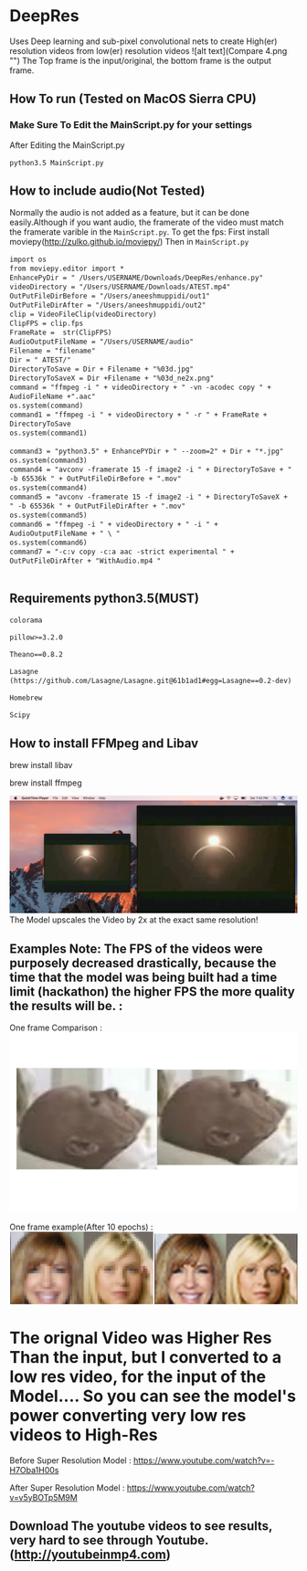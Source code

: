 # DeepRes

Uses Deep learning and sub-pixel convolutional nets to create High(er) resolution videos from low(er) resolution videos
![alt text](Compare 4.png "")
The Top frame is the input/original, the bottom frame is the output frame.

## How To run (Tested on MacOS Sierra CPU)

### Make Sure To Edit the MainScript.py for your settings

After Editing the MainScript.py

```
python3.5 MainScript.py
```
## How to include audio(Not Tested)

Normally the audio is not added as a feature, but it can be done easily.Although if you want audio, the framerate of the video must match the framerate varible in the ``` MainScript.py ```. To get the fps:
First install moviepy(http://zulko.github.io/moviepy/)
Then in ```MainScript.py```
```
import os
from moviepy.editor import *
EnhancePyDir = " /Users/USERNAME/Downloads/DeepRes/enhance.py"
videoDirectory = "/Users/USERNAME/Downloads/ATEST.mp4"
OutPutFileDirBefore = "/Users/aneeshmuppidi/out1"
OutPutFileDirAfter = "/Users/aneeshmuppidi/out2"
clip = VideoFileClip(videoDirectory)
ClipFPS = clip.fps
FrameRate =  str(ClipFPS)
AudioOutputFileName = "/Users/USERNAME/audio" 
Filename = "filename"
Dir = " ATEST/"
DirectoryToSave = Dir + Filename + "%03d.jpg"
DirectoryToSaveX = Dir +Filename + "%03d_ne2x.png"
command = "ffmpeg -i " + videoDirectory + " -vn -acodec copy " + AudioFileName +".aac"
os.system(command)
command1 = "ffmpeg -i " + videoDirectory + " -r " + FrameRate + DirectoryToSave
os.system(command1)

command3 = "python3.5" + EnhancePYDir + " --zoom=2" + Dir + "*.jpg"
os.system(command3)
command4 = "avconv -framerate 15 -f image2 -i " + DirectoryToSave + "  -b 65536k " + OutPutFileDirBefore + ".mov"
os.system(command4)
command5 = "avconv -framerate 15 -f image2 -i " + DirectoryToSaveX +  " -b 65536k " + OutPutFileDirAfter + ".mov"
os.system(command5)
command6 = "ffmpeg -i " + videoDirectory + " -i " + AudioOutputFileName + " \ "
os.system(command6)
command7 = "-c:v copy -c:a aac -strict experimental " + OutPutFileDirAfter + "WithAudio.mp4 "


```


## Requirements python3.5(MUST) 


```
colorama
```
```
pillow>=3.2.0
```
```
Theano==0.8.2
```


```
Lasagne  (https://github.com/Lasagne/Lasagne.git@61b1ad1#egg=Lasagne==0.2-dev)
```
```
Homebrew
```
```
Scipy
```

## How to install FFMpeg and Libav

brew install libav

brew install ffmpeg


![alt text](Compare5.png "Compare5")
The Model  upscales the Video by 2x at the exact same resolution!

## Examples Note: The FPS of the videos were purposely decreased drastically, because the time that the model was being built had a time  limit (hackathon) the higher FPS the more quality the results will be. : 

One frame Comparison : ![alt text](Comparison.png "Space Odessey 2001")


One frame example(After 10 epochs) : ![alt text](Compare6.png "Compare6")

# The orignal Video was Higher Res Than the input, but I converted to a low res video, for the input of the Model.... So you can see the model's power converting very low res videos to High-Res

Before Super Resolution Model  : https://www.youtube.com/watch?v=-H7Oba1H00s

After Super Resolution Model  : https://www.youtube.com/watch?v=v5yBOTp5M9M



## Download The youtube videos to see results, very hard to see through Youtube.  (http://youtubeinmp4.com)





